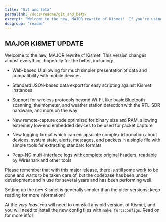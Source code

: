 ```yaml
---
title: "Git and Beta"
permalink: /docs/readme/git_and_beta/
excerpt: "Welcome to the new, MAJOR rewrite of Kismet!  If you're using the Git and Beta versions, you'll want to do some housekeeping..."
docgroup: "readme"
---
```


## MAJOR KISMET UPDATE

Welcome to the new, MAJOR rewrite of Kismet!  This version changes almost everything, hopefully for the better, including:

* Web-based UI allowing for much simpler presentation of data and compatibility with mobile devices

* Standard JSON-based data export for easy scripting against Kismet instances

* Support for wireless protocols beyond Wi-Fi, like basic Bluetooth scanning, thermometer, and weather station detection with the RTL-SDR hardware, and more on the way

* New remote-capture code optimized for binary size and RAM, allowing extremely low-end embedded devices to be used for packet capture

* New logging format which can encapsulate complex information about devices, system state, alerts, messages, and packets in a single file with simple tools for extracting standard formats

* Pcap-NG multi-interface logs with complete original headers, readable by Wireshark and other tools

Please remember that with this major release, there is still some work to be done and warts to be taken care of, but the codebase has been under development and in use for several years and has been performing well.

Setting up the new Kismet is generally simpler than the older versions; keep reading for more information!

At the *very least* you will need to uninstall any old versions of Kismet, and you will need to install the new config files with `make forceconfigs`.  Read on for more info!

